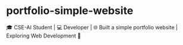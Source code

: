 # portfolio-simple-website
🎓 CSE-AI Student | 💻 Developer | 🌐 Built a simple portfolio website | Exploring  Web Development 🚀
